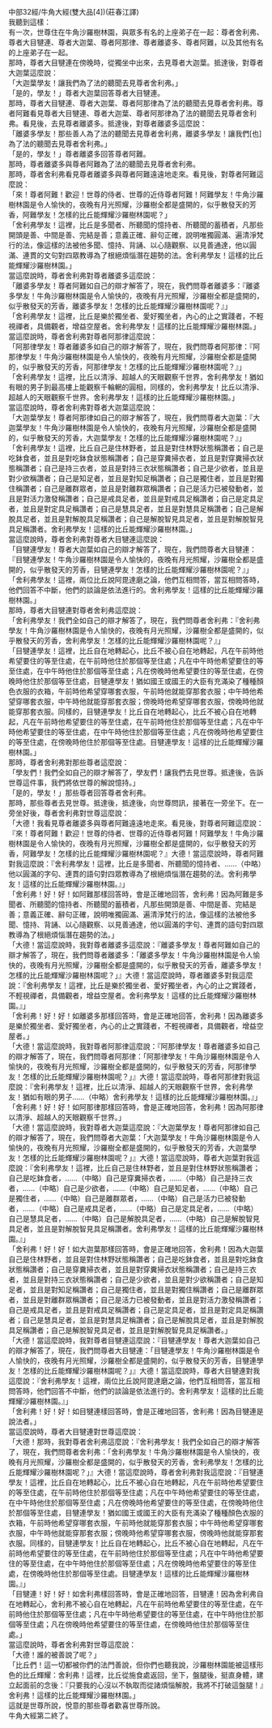 中部32經/牛角大經(雙大品[4])(莊春江譯)  
我聽到這樣：  
有一次，世尊住在牛角沙羅樹林園，與眾多有名的上座弟子在一起：尊者舍利弗、尊者大目犍連、尊者大迦葉、尊者阿那律、尊者離婆多、尊者阿難，以及其他有名的上座弟子在一起。  
那時，尊者大目犍連在傍晚時，從獨坐中出來，去見尊者大迦葉。抵達後，對尊者大迦葉這麼說：  
「大迦葉學友！讓我們為了法的聽聞去見尊者舍利弗。」  
「是的，學友！」尊者大迦葉回答尊者大目犍連。  
那時，尊者大目犍連、尊者大迦葉、尊者阿那律為了法的聽聞去見尊者舍利弗。尊者阿難看見尊者大目犍連、尊者大迦葉、尊者阿那律為了法的聽聞去見尊者舍利弗。看見後，去見尊者離婆多。抵達後，對尊者離婆多這麼說：  
「離婆多學友！那些善人為了法的聽聞去見尊者舍利弗，離婆多學友！讓我們[也]為了法的聽聞去見尊者舍利弗。」  
「是的，學友！」尊者離婆多回答尊者阿難。  
那時，尊者離婆多與尊者阿難為了法的聽聞去見尊者舍利弗。  
那時，尊者舍利弗看見尊者離婆多與尊者阿難遠遠地走來。看見後，對尊者阿難這麼說：  
「來！尊者阿難！歡迎！世尊的侍者、世尊的近侍尊者阿難！阿難學友！牛角沙羅樹林園是令人愉快的，夜晚有月光照耀，沙羅樹全都是盛開的，似乎散發天的芳香，阿難學友！怎樣的比丘能輝耀沙羅樹林園呢？」  
「舍利弗學友！這裡，比丘是多聞者、所聽聞的憶持者、所聽聞的蓄積者，凡那些開頭是善、中間是善、完結是善；意義正確、辭句正確，說明唯獨圓滿、遍清淨梵行的法，像這樣的法被他多聞、憶持、背誦、以心隨觀察、以見善通達，他以圓滿、連貫的文句對四眾教導為了根絕煩惱潛在趨勢的法。舍利弗學友！這樣的比丘能輝耀沙羅樹林園。」  
當這麼說時，尊者舍利弗對尊者離婆多這麼說：  
「離婆多學友！尊者阿難如自己的辯才解答了，現在，我們問尊者離婆多：『離婆多學友！牛角沙羅樹林園是令人愉快的，夜晚有月光照耀，沙羅樹全都是盛開的，似乎散發天的芳香，離婆多學友！怎樣的比丘能輝耀沙羅樹林園呢？』」  
「舍利弗學友！這裡，比丘是樂於獨坐者、愛好獨坐者，內心的止之實踐者，不輕視禪者，具備觀者，增益空屋者。舍利弗學友！這樣的比丘能輝耀沙羅樹林園。」  
當這麼說時，尊者舍利弗對尊者阿那律這麼說：  
「阿那律學友！尊者離婆多如自己的辯才解答了，現在，我們問尊者阿那律：『阿那律學友！牛角沙羅樹林園是令人愉快的，夜晚有月光照耀，沙羅樹全都是盛開的，似乎散發天的芳香，阿那律學友！怎樣的比丘能輝耀沙羅樹林園呢？』」  
「舍利弗學友！這裡，比丘以清淨、超越人的天眼觀察千世界，舍利弗學友！猶如有眼的男子到最高樓上能觀察千輪輞的圓相，同樣的，舍利弗學友！比丘以清淨、超越人的天眼觀察千世界。舍利弗學友！這樣的比丘能輝耀沙羅樹林園。」  
當這麼說時，尊者舍利弗對尊者大迦葉這麼說：  
「大迦葉學友！尊者阿那律如自己的辯才解答了，現在，我們問尊者大迦葉：『大迦葉學友！牛角沙羅樹林園是令人愉快的，夜晚有月光照耀，沙羅樹全都是盛開的，似乎散發天的芳香，大迦葉學友！怎樣的比丘能輝耀沙羅樹林園呢？』」  
「舍利弗學友！這裡，比丘自己是住林野者，並且是對住林野狀態稱讚者；自己是吃鉢食者，並且是對吃鉢食狀態稱讚者；自己是穿糞掃衣者，並且是對穿糞掃衣狀態稱讚者；自己是持三衣者，並且是對持三衣狀態稱讚者；自己是少欲者，並且是對少欲稱讚者；自己是知足者，並且是對知足稱讚者；自己是獨住者，並且是對獨住稱讚者；自己是離群眾者，並且是對離群眾稱讚者；自己是活力已被發動者，並且是對活力激發稱讚者；自己是戒具足者，並且是對戒具足稱讚者；自己是定具足者，並且是對定具足稱讚者；自己是慧具足者，並且是對慧具足稱讚者；自己是解脫具足者，並且是對解脫具足稱讚者；自己是解脫智見具足者，並且是對解脫智見具足稱讚者。舍利弗學友！這樣的比丘能輝耀沙羅樹林園。」  
當這麼說時，尊者舍利弗對尊者大目犍連這麼說：  
「目犍連學友！尊者大迦葉如自己的辯才解答了，現在，我們問尊者大目犍連：『目犍連學友！牛角沙羅樹林園是令人愉快的，夜晚有月光照耀，沙羅樹全都是盛開的，似乎散發天的芳香，目犍連學友！怎樣的比丘能輝耀沙羅樹林園呢？』」  
「舍利弗學友！這裡，兩位比丘說阿毘達磨之論，他們互相問答，當互相問答時，他們回答不中斷，他們的談論是依法進行的。舍利弗學友！這樣的比丘能輝耀沙羅樹林園。」  
那時，尊者大目犍連對尊者舍利弗這麼說：  
「舍利弗學友！我們全如自己的辯才解答了，現在，我們問尊者舍利弗：『舍利弗學友！牛角沙羅樹林園是令人愉快的，夜晚有月光照耀，沙羅樹全都是盛開的，似乎散發天的芳香，舍利弗學友！怎樣的比丘能輝耀沙羅樹林園呢？』」  
「目犍連學友！這裡，比丘自在地轉起心，比丘不被心自在地轉起，凡在午前時他希望要住的等至住處，在午前時他住於那個等至住處；凡在中午時他希望要住的等至住處，在中午時他住於那個等至住處；凡在傍晚時他希望要住的等至住處，在傍晚時他住於那個等至住處，目犍連學友！猶如國王或國王的大臣有充滿染了種種顏色衣服的衣箱，午前時他希望穿哪套衣服，午前時他就能穿那套衣服；中午時他希望穿哪套衣服，中午時他就能穿那套衣服；傍晚時他希望穿哪套衣服，傍晚時他就能穿那套衣服。同樣的，目犍連學友！比丘自在地轉起心，比丘不被心自在地轉起，凡在午前時他希望要住的等至住處，在午前時他住於那個等至住處；凡在中午時他希望要住的等至住處，在中午時他住於那個等至住處；凡在傍晚時他希望要住的等至住處，在傍晚時他住於那個等至住處。目犍連學友！這樣的比丘能輝耀沙羅樹林園。」  
那時，尊者舍利弗對那些尊者這麼說：  
「學友們！我們全如自己的辯才解答了，學友們！讓我們去見世尊。抵達後，告訴世尊這件事，我們將依世尊的解說憶持。」  
「是的，學友！」那些尊者回答尊者舍利弗。  
那時，那些尊者去見世尊。抵達後，抵達後，向世尊問訊，接著在一旁坐下。在一旁坐好後，尊者舍利弗對世尊這麼說：  
「大德！我看見尊者離婆多與尊者阿難遠遠地走來。看見後，對尊者阿難這麼說：『來！尊者阿難！歡迎！世尊的侍者、世尊的近侍尊者阿難！阿難學友！牛角沙羅樹林園是令人愉快的，夜晚有月光照耀，沙羅樹全都是盛開的，似乎散發天的芳香，阿難學友！怎樣的比丘能輝耀沙羅樹林園呢？』大德！當這麼說時，尊者阿難對我這麼說：『舍利弗學友！這裡，比丘是多聞者、所聽聞的憶持者、……（中略）他以圓滿的字句、連貫的語句對四眾教導為了根絕煩惱潛在趨勢的法。舍利弗學友！這樣的比丘能輝耀沙羅樹林園。』」  
「舍利弗！好！好！如阿難那樣回答時，會是正確地回答，舍利弗！因為阿難是多聞者、所聽聞的憶持者、所聽聞的蓄積者，凡那些開頭是善、中間是善、完結是善；意義正確、辭句正確，說明唯獨圓滿、遍清淨梵行的法，像這樣的法被他多聞、憶持、背誦、以心隨觀察、以見善通達，他以圓滿的字句、連貫的語句對四眾教導為了根絕煩惱潛在趨勢的法。」  
「大德！當這麼說時，我對尊者離婆多這麼說：『離婆多學友！尊者阿難如自己的辯才解答了，現在，我們問尊者離婆多：「離婆多學友！牛角沙羅樹林園是令人愉快的，夜晚有月光照耀，沙羅樹全都是盛開的，似乎散發天的芳香，離婆多學友！怎樣的比丘能輝耀沙羅樹林園呢？」』大德！當這麼說時，尊者離婆多對我這麼說：『舍利弗學友！這裡，比丘是樂於獨坐者、愛好獨坐者，內心的止之實踐者，不輕視禪者，具備觀者，增益空屋者。舍利弗學友！這樣的比丘能輝耀沙羅樹林園。』」  
「舍利弗！好！好！如離婆多那樣回答時，會是正確地回答，舍利弗！因為離婆多是樂於獨坐者、愛好獨坐者，內心的止之實踐者，不輕視禪者，具備觀者，增益空屋者。」  
「大德！當這麼說時，我對尊者阿那律這麼說：『阿那律學友！尊者離婆多如自己的辯才解答了，現在，我們問尊者阿那律：「阿那律學友！牛角沙羅樹林園是令人愉快的，夜晚有月光照耀，沙羅樹全都是盛開的，似乎散發天的芳香，阿那律學友！怎樣的比丘能輝耀沙羅樹林園呢？」』大德！當這麼說時，尊者阿那律對我這麼說：『舍利弗學友！這裡，比丘以清淨、超越人的天眼觀察千世界，舍利弗學友！猶如有眼的男子……（中略）舍利弗學友！這樣的比丘能輝耀沙羅樹林園。』」  
「舍利弗！好！好！如阿那律那樣回答時，會是正確地回答，舍利弗！因為阿那律以清淨、超越人的天眼觀察千世界。」  
「大德！當這麼說時，我對尊者大迦葉這麼說：『大迦葉學友！尊者阿那律如自己的辯才解答了，現在，我們問尊者大迦葉：「大迦葉學友！牛角沙羅樹林園是令人愉快的，夜晚有月光照耀，沙羅樹全都是盛開的，似乎散發天的芳香，大迦葉學友！怎樣的比丘能輝耀沙羅樹林園呢？」』大德！當這麼說時，尊者大迦葉對我這麼說：『舍利弗學友！這裡，比丘自己是住林野者，並且是對住林野狀態稱讚者；自己是吃鉢食者，……（中略）自己是穿糞掃衣者，……（中略）自己是持三衣者，……（中略）自己是少欲者，……（中略）自己是知足者，……（中略）自己是獨住者，……（中略）自己是離群眾者，……（中略）自己是活力已被發動者，……（中略）自己是戒具足者，……（中略）自己是定具足者，……（中略）自己是慧具足者，……（中略）自己是解脫具足者，……（中略）自己是解脫智見具足者，並且是對解脫智見具足稱讚者。舍利弗學友！這樣的比丘能輝耀沙羅樹林園。』」  
「舍利弗！好！好！如大迦葉那樣回答時，會是正確地回答，舍利弗！因為大迦葉自己是住林野者，並且是對住林野狀態稱讚者；自己是吃鉢食者，並且是對吃鉢食狀態稱讚者；自己是穿糞掃衣者，並且是對穿糞掃衣狀態稱讚者；自己是持三衣者，並且是對持三衣狀態稱讚者；自己是少欲者，並且是對少欲稱讚者；自己是知足者，並且是對知足稱讚者；自己是獨住者，並且是對獨住稱讚者；自己是離群眾者，並且是對離群眾稱讚者；自己是活力已被發動者，並且是對活力激發稱讚者；自己是戒具足者，並且是對戒具足稱讚者；自己是定具足者，並且是對定具足稱讚者；自己是慧具足者，並且是對慧具足稱讚者；自己是解脫具足者，並且是對解脫具足稱讚者；自己是解脫智見具足者，並且是對解脫智見具足稱讚者。」  
「大德！當這麼說時，我對尊者目犍連這麼說：『目犍連學友！尊者大迦葉如自己的辯才解答了，現在，我們問尊者大目犍連：「目犍連學友！牛角沙羅樹林園是令人愉快的，夜晚有月光照耀，沙羅樹全都是盛開的，似乎散發天的芳香，目犍連學友！怎樣的比丘能輝耀沙羅樹林園呢？」』大德！當這麼說時，尊者大目犍連對我這麼說：『舍利弗學友！這裡，兩位比丘說阿毘達磨之論，他們互相問答，當互相問答時，他們回答不中斷，他們的談論是依法進行的。舍利弗學友！這樣的比丘能輝耀沙羅樹林園。』」  
「舍利弗！好！好！如目犍連樣回答時，會是正確地回答，舍利弗！因為目犍連是說法者。」  
當這麼說時，尊者大目犍連對世尊這麼說：  
「大德！那時，我對尊者舍利弗這麼說：『舍利弗學友！我們全如自己的辯才解答了，現在，我們問尊者舍利弗：「舍利弗學友！牛角沙羅樹林園是令人愉快的，夜晚有月光照耀，沙羅樹全都是盛開的，似乎散發天的芳香，舍利弗學友！怎樣的比丘能輝耀沙羅樹林園呢？」』大德！當這麼說時，尊者舍利弗對我這麼說：『目犍連學友！這裡，比丘自在地轉起心，比丘不被心自在地轉起，凡在午前時他希望要住的等至住處，在午前時他住於那個等至住處；凡在中午時他希望要住的等至住處，在中午時他住於那個等至住處；凡在傍晚時他希望要住的等至住處，在傍晚時他住於那個等至住處，目犍連學友！猶如國王或國王的大臣有充滿染了種種顏色衣服的衣箱，午前時他希望穿哪套衣服，午前時他就能穿那套衣服；中午時他希望穿哪套衣服，中午時他就能穿那套衣服；傍晚時他希望穿哪套衣服，傍晚時他就能穿那套衣服。同樣的，目犍連學友！比丘自在地轉起心，比丘不被心自在地轉起，凡在午前時他希望要住的等至住處，在午前時他住於那個等至住處；凡在中午時他希望要住的等至住處，在中午時他住於那個等至住處；凡在傍晚時他希望要住的等至住處，在傍晚時他住於那個等至住處。目犍連學友！這樣的比丘能輝耀沙羅樹林園。』」  
「目犍連！好！好！如舍利弗樣回答時，會是正確地回答，目犍連！因為舍利弗自在地轉起心，舍利弗不被心自在地轉起，凡在午前時他希望要住的等至住處，在午前時他住於那個等至住處；凡在中午時他希望要住的等至住處，在中午時他住於那個等至住處；凡在傍晚時他希望要住的等至住處，在傍晚時他住於那個等至住處。」  
當這麼說時，尊者舍利弗對世尊這麼說：  
「大德！誰的被善說了呢？」  
「比丘們！這一切都被你們的法門善說，但你們也聽我說，沙羅樹林園能被這樣形色的比丘輝耀：舍利弗！這裡，比丘從施食處返回，坐下，盤腿後，挺直身體，建立起面前的念後：『只要我的心沒以不執取而從諸煩惱解脫，我將不打破這盤腿！』舍利弗！這樣的比丘能輝耀沙羅樹林園。」  
這就是世尊所說，悅意的那些尊者歡喜世尊所說。  
牛角大經第二終了。  
  
  

